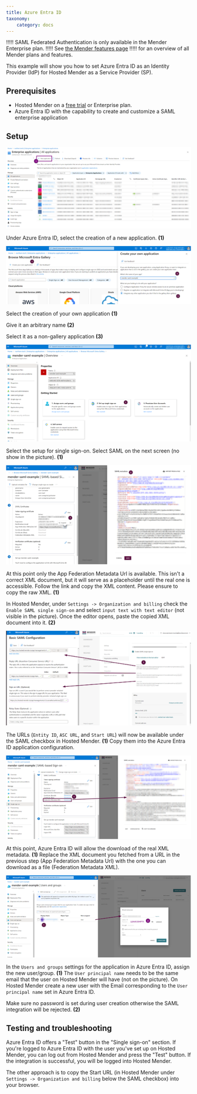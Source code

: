 ```yaml
---
title: Azure Entra ID
taxonomy:
    category: docs
---
```


!!!!! SAML Federated Authentication is only available in the Mender Enterprise plan.
!!!!! See [the Mender features page](https://mender.io/product/features?target=_blank)
!!!!! for an overview of all Mender plans and features.

This example will show you how to set Azure Entra ID as an Identity Provider (IdP) for Hosted Mender as a Service Provider (SP).


## Prerequisites

* Hosted Mender on a [free trial](https://mender.io/demo) or Enterprise plan.
* Azure Entra ID with the capability to create and customize a SAML enterprise application


## Setup

![](01-new-application.png)

Under Azure Entra ID, select the creation of a new application. **(1)** 

![](02-create-new-app.png)

Select the creation of your own application **(1)** 

Give it an arbitrary name **(2)** 

Select it as a non-gallery application **(3)** 


![](03-confing-ent-app.png)

Select the setup for single sign-on. Select SAML on the next screen (no show in the picture). **(1)** 
 
![](04-initial_xml.png)

At this point only the App Federation Metadata Url is available. This isn't a correct XML document, but it will serve as a placeholder until the real one is accessible.
Follow the link and copy the XML content. Please ensure to copy the raw XML.  **(1)**


In Hosted Mender, under `Settings -> Organization and billing` check the `Enable SAML single sign-on` and select `input text with text editor` (not visible in the picture).
Once the editor opens, paste the copied XML document into it. **(2)**



![](05-tenant-urls.png)

The URLs (`Entity ID`, `ASC URL`, and `Start URL`) will now be available under the SAML checkbox in Hosted Mender. **(1)**
Copy them into the Azure Entra ID application configuration. 


![](06-real-metadata.png)

At this point, Azure Entra ID will allow the download of the real XML metadata. **(1)**
Replace the XML document you fetched from a URL in the previous step (App Federation Metadata Url) with the one you can download as a file (Federation Metadata XML).


![](07-create-mender-user.png)

In the `Users and groups` settings for the application in Azure Entra ID, assign the new user/group. **(1)**
The `User principal name` needs to be the same email that the user on Hosted Mender will have (not on the picture).
On Hosted Mender create a new user with the Email corresponding to the `User principal name` set in Azure Entra ID.

Make sure no password is set during user creation otherwise the SAML integration will be rejected. **(2)**


## Testing and troubleshooting

Azure Entra ID offers a "Test" button in the "Single sign-on" section.
If you're logged to Azure Entra ID with the user you've set up on Hosted Mender, you can log out from Hosted Mender and press the "Test" button. 
If the integration is successful, you will be logged into Hosted Mender.


The other approach is to copy the Start URL (in Hosted Mender under `Settings -> Organization and billing` below the SAML checkbox) into your browser.
